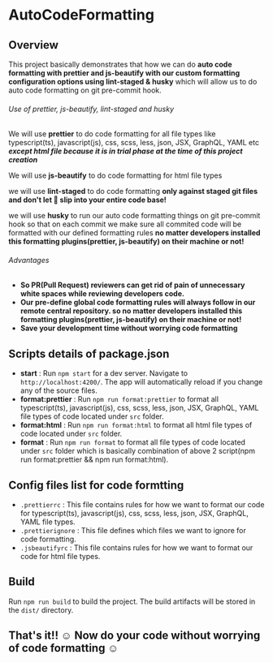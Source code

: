 # AutoCodeFormatting

## Overview

This project basically demonstrates that how we can do **auto code formatting with prettier and js-beautify with our custom formatting configuration options using lint-staged & husky** which will allow us to do auto code formatting on git pre-commit hook.

###### Use of prettier, js-beautify, lint-staged and husky

We will use **prettier** to do code formatting for all file types like typescript(ts), javascript(js), css, scss, less, json, JSX, GraphQL, YAML etc **_except html file because it is in trial phase at the time of this project creation_**

We will use **js-beautify** to do code formatting for html file types

we will use **lint-staged** to do code formatting **only against staged git files and don't let 💩 slip into your entire code base!**

we will use **husky** to run our auto code formatting things on git pre-commit hook so that on each commit we make sure all commited code will be formatted with our defined formatting rules **no matter developers installed this formatting plugins(prettier, js-beautify) on their machine or not!**

###### Advantages

- **So PR(Pull Request) reviewers can get rid of pain of unnecessary white spaces while reviewing developers code.**
- **Our pre-define global code formatting rules will always follow in our remote central repository. so no matter developers installed this formatting plugins(prettier, js-beautify) on their machine or not!**
- **Save your development time without worrying code formatting**

## Scripts details of package.json

- **start** : Run `npm start` for a dev server. Navigate to `http://localhost:4200/`. The app will automatically reload if you change any of the source files.
- **format:prettier** : Run `npm run format:prettier` to format all typescript(ts), javascript(js), css, scss, less, json, JSX, GraphQL, YAML file types of code located under `src` folder.
- **format:html** : Run `npm run format:html` to format all html file types of code located under `src` folder.
- **format** : Run `npm run format` to format all file types of code located under `src` folder which is basically combination of above 2 script(npm run format:prettier && npm run format:html).

## Config files list for code formtting

- `.prettierrc` : This file contains rules for how we want to format our code for typescript(ts), javascript(js), css, scss, less, json, JSX, GraphQL, YAML file types.
- `.prettierignore` : This file defines which files we want to ignore for code formatting.
- `.jsbeautifyrc` : This file contains rules for how we want to format our code for html file types.

## Build

Run `npm run build` to build the project. The build artifacts will be stored in the `dist/` directory.

## That's it!! :relaxed: Now do your code without worrying of code formatting :relaxed:
